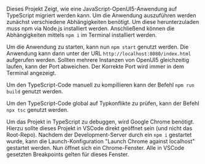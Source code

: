 Dieses Projekt Zeigt, wie eine JavaScript-OpenUI5-Anwendung auf TypeScript migriert werden kann. Um die Anwendung auszuführen werden zunächst verschiedene Abhängigkeiten benötigt. Um diese herunterzuladen muss npm via Node.js installiert werden. Anschließend können die Abhängigkeiten mittels ```npm i``` im Terminal installiert werden.

Um die Anwendung zu starten, kann nun ```npm start``` genutzt werden. Die Anwendung kann dann unter der URL ```http://localhost:8080/index.html``` aufgerufen werden. Sollten mehrere Instanzen von OpenUI5 gleichzeitig laufen, kann der Port abweichen. Der Korrekte Port wird immer in dem Terminal angezeigt.

Um den TypeScript-Code manuell zu kompillieren kann der Befehl ```npm run build``` genutzt werden.

Um den TypeScript-Code global auf Typkonflikte zu prüfen, kann der Befehl ```npx tsc``` genutzt werden.

Um das Projekt in TypeScript zu debuggen, wird Google Chrome benötigt. Hierzu sollte dieses Projekt in VSCode direkt geöffnet sein (und nicht das Root-Repo). Nachdem der Development-Server durch ein ```npm i``` gestartet wurde, kann die Launch-Konfiguration "Launch Chrome against localhost" gestartet werden. Nun öffnet sich ein Chrome-Fenster. Alle in VSCode gesetzten Breakpoints gelten für dieses Fenster. 